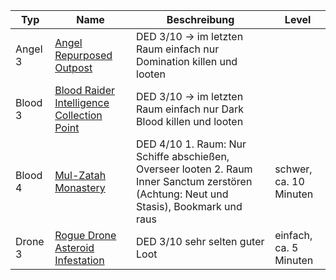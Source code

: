 |Typ|Name|Beschreibung|Level|
|---|---|---|---|
|Angel 3|[Angel Repurposed Outpost](http://de.sistersprobe.wikia.com/wiki/Angel_Repurposed_Outpost)|<span class="green">DED 3/10</span> -> im letzten Raum einfach nur Domination killen und looten||
|Blood 3|[Blood Raider Intelligence Collection Point](http://de.sistersprobe.wikia.com/wiki/Blood_Raider_Intelligence_Collection_Point)|<span class="green">DED 3/10</span> -> im letzten Raum einfach nur Dark Blood killen und looten||
|Blood 4|[Mul-Zatah Monastery](http://de.sistersprobe.wikia.com/wiki/Mul-Zatah_Monastery)|<span class="green">DED 4/10</span> 1. Raum: Nur Schiffe abschießen, Overseer looten 2. Raum Inner Sanctum zerstören (Achtung: Neut und Stasis), Bookmark und raus|schwer, ca. 10 Minuten|
|Drone 3|[Rogue Drone Asteroid Infestation](http://de.sistersprobe.wikia.com/wiki/Rogue_Drone_Asteroid_Infestation)|<span class="green">DED 3/10</span> sehr selten guter Loot|einfach, ca. 5 Minuten|
